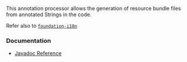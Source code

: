 This annotation processor allows the generation of resource bundle files from annotated Strings in the code.

Refer also to [`foundation-i18n`](https://tquadrat.github.io/foundation-i18n/)

### Documentation

- [Javadoc Reference](https://tquadrat.github.io/foundation-i18n-ap/javadoc/index.html)